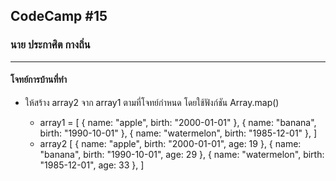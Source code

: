 ## CodeCamp #15

### นาย ประกาศิต กางถิ่น

---

#### โจทย์การบ้านที่ทำ

- ให้สร้าง array2 จาก array1 ตามที่โจทย์กำหนด โดยใช้ฟังก์ชัน Array.map()

  - array1 = [
    { name: "apple", birth: "2000-01-01" },
    { name: "banana", birth: "1990-10-01" },
    { name: "watermelon", birth: "1985-12-01" },
    ]
  - array2 [
    { name: "apple", birth: "2000-01-01", age: 19 },
    { name: "banana", birth: "1990-10-01", age: 29 },
    { name: "watermelon", birth: "1985-12-01", age: 33 },
    ]
